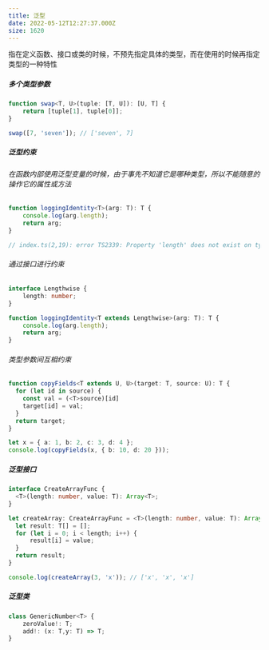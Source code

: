 ```yaml
---
title: 泛型
date: 2022-05-12T12:27:37.000Z
size: 1620
---
```

指在定义函数、接口或类的时候，不预先指定具体的类型，而在使用的时候再指定类型的一种特性

##### 多个类型参数

```typescript
function swap<T, U>(tuple: [T, U]): [U, T] {
    return [tuple[1], tuple[0]];
}

swap([7, 'seven']); // ['seven', 7]
```

##### 泛型约束

###### 在函数内部使用泛型变量的时候，由于事先不知道它是哪种类型，所以不能随意的操作它的属性或方法

```typescript
function loggingIdentity<T>(arg: T): T {
    console.log(arg.length);
    return arg;
}

// index.ts(2,19): error TS2339: Property 'length' does not exist on type 'T'.
```

###### 通过接口进行约束

```typescript
interface Lengthwise {
    length: number;
}

function loggingIdentity<T extends Lengthwise>(arg: T): T {
    console.log(arg.length);
    return arg;
}
```

###### 类型参数间互相约束

```typescript
function copyFields<T extends U, U>(target: T, source: U): T {
  for (let id in source) {
    const val = (<T>source)[id]
    target[id] = val;
  }
  return target;
}

let x = { a: 1, b: 2, c: 3, d: 4 };
console.log(copyFields(x, { b: 10, d: 20 }));
```

##### 泛型接口

```typescript
interface CreateArrayFunc {
  <T>(length: number, value: T): Array<T>;
}

let createArray: CreateArrayFunc = <T>(length: number, value: T): Array<T> => {
  let result: T[] = [];
  for (let i = 0; i < length; i++) {
      result[i] = value;
  }
  return result;
}

console.log(createArray(3, 'x')); // ['x', 'x', 'x']
```

##### 泛型类

```typescript
class GenericNumber<T> {
    zeroValue!: T;
    add!: (x: T,y: T) => T;
}
```

